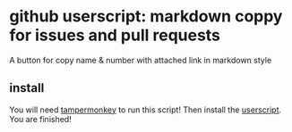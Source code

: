 # github userscript: markdown coppy for issues and pull requests
A button for copy name &amp; number with attached link in markdown style

## install
You will need [tampermonkey](https://www.tampermonkey.net/) to run this script!
Then install the [userscript](https://github.com/fm-sys/github-issues-markdown-coppy/raw/master/git%20markdown%20copy.user.js). You are finished!
